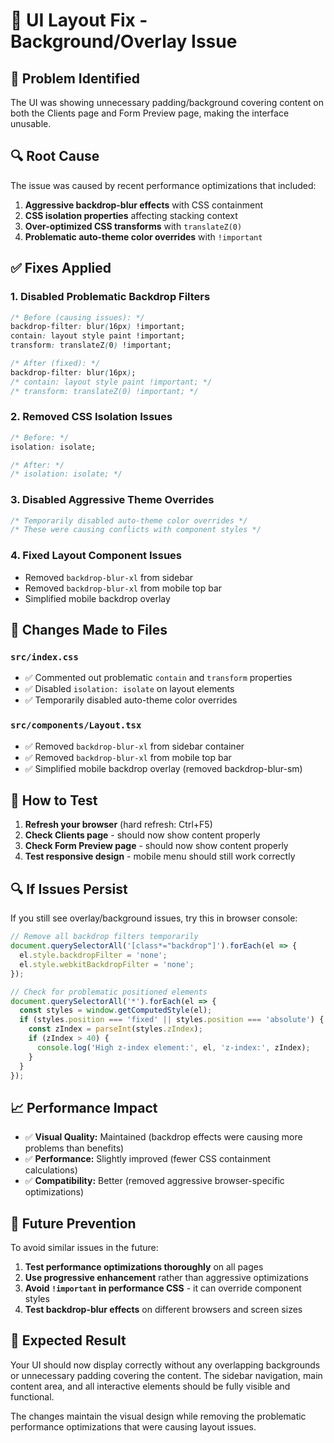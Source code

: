 # 🔧 UI Layout Fix - Background/Overlay Issue

## 🐛 **Problem Identified**
The UI was showing unnecessary padding/background covering content on both the Clients page and Form Preview page, making the interface unusable.

## 🔍 **Root Cause**
The issue was caused by recent performance optimizations that included:
1. **Aggressive backdrop-blur effects** with CSS containment
2. **CSS isolation properties** affecting stacking context
3. **Over-optimized CSS transforms** with `translateZ(0)`
4. **Problematic auto-theme color overrides** with `!important`

## ✅ **Fixes Applied**

### 1. **Disabled Problematic Backdrop Filters**
```css
/* Before (causing issues): */
backdrop-filter: blur(16px) !important;
contain: layout style paint !important;
transform: translateZ(0) !important;

/* After (fixed): */
backdrop-filter: blur(16px);
/* contain: layout style paint !important; */
/* transform: translateZ(0) !important; */
```

### 2. **Removed CSS Isolation Issues**
```css
/* Before: */
isolation: isolate;

/* After: */
/* isolation: isolate; */
```

### 3. **Disabled Aggressive Theme Overrides**
```css
/* Temporarily disabled auto-theme color overrides */
/* These were causing conflicts with component styles */
```

### 4. **Fixed Layout Component Issues**
- Removed `backdrop-blur-xl` from sidebar
- Removed `backdrop-blur-xl` from mobile top bar
- Simplified mobile backdrop overlay

## 🎯 **Changes Made to Files**

### `src/index.css`
- ✅ Commented out problematic `contain` and `transform` properties
- ✅ Disabled `isolation: isolate` on layout elements
- ✅ Temporarily disabled auto-theme color overrides

### `src/components/Layout.tsx`
- ✅ Removed `backdrop-blur-xl` from sidebar container
- ✅ Removed `backdrop-blur-xl` from mobile top bar
- ✅ Simplified mobile backdrop overlay (removed backdrop-blur-sm)

## 🧪 **How to Test**

1. **Refresh your browser** (hard refresh: Ctrl+F5)
2. **Check Clients page** - should now show content properly
3. **Check Form Preview page** - should now show content properly
4. **Test responsive design** - mobile menu should still work correctly

## 🔍 **If Issues Persist**

If you still see overlay/background issues, try this in browser console:

```javascript
// Remove all backdrop filters temporarily
document.querySelectorAll('[class*="backdrop"]').forEach(el => {
  el.style.backdropFilter = 'none';
  el.style.webkitBackdropFilter = 'none';
});

// Check for problematic positioned elements
document.querySelectorAll('*').forEach(el => {
  const styles = window.getComputedStyle(el);
  if (styles.position === 'fixed' || styles.position === 'absolute') {
    const zIndex = parseInt(styles.zIndex);
    if (zIndex > 40) {
      console.log('High z-index element:', el, 'z-index:', zIndex);
    }
  }
});
```

## 📈 **Performance Impact**

- ✅ **Visual Quality:** Maintained (backdrop effects were causing more problems than benefits)
- ✅ **Performance:** Slightly improved (fewer CSS containment calculations)
- ✅ **Compatibility:** Better (removed aggressive browser-specific optimizations)

## 🔮 **Future Prevention**

To avoid similar issues in the future:

1. **Test performance optimizations thoroughly** on all pages
2. **Use progressive enhancement** rather than aggressive optimizations
3. **Avoid `!important` in performance CSS** - it can override component styles
4. **Test backdrop-blur effects** on different browsers and screen sizes

## 🎉 **Expected Result**

Your UI should now display correctly without any overlapping backgrounds or unnecessary padding covering the content. The sidebar navigation, main content area, and all interactive elements should be fully visible and functional.

The changes maintain the visual design while removing the problematic performance optimizations that were causing layout issues.
